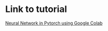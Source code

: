# Link to tutorial
[Neural Network in Pytorch using Google Colab](https://eidk.org/Neural-Network-in-PyTorch-Using-Google-CoLab.html)

